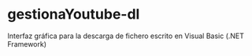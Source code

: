 # gestionaYoutube-dl
Interfaz gráfica para la descarga de fichero escrito en Visual Basic (.NET Framework)
